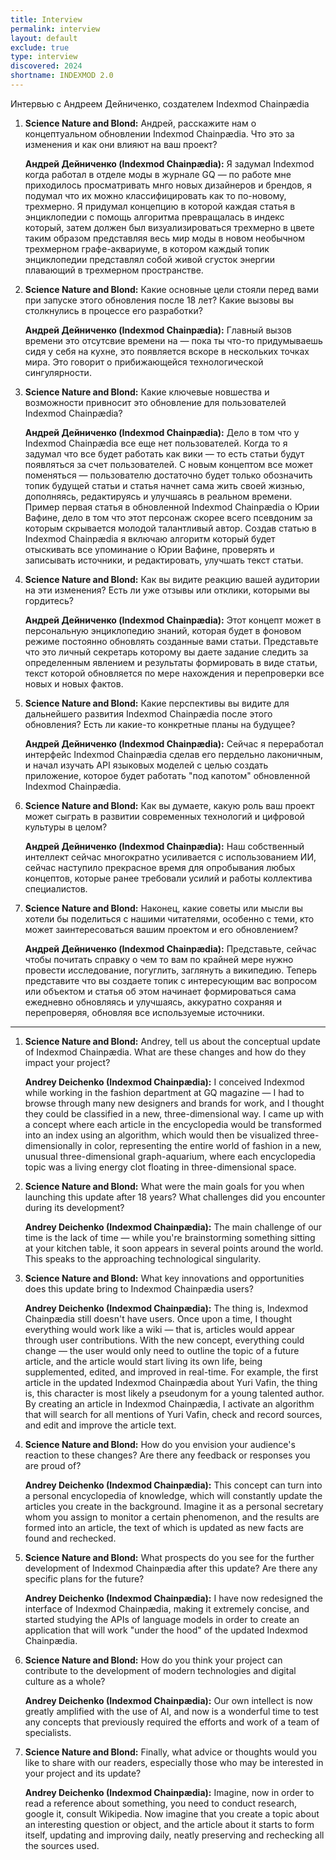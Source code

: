 ```yaml
---
title: Interview
permalink: interview
layout: default
exclude: true
type: interview
discovered: 2024
shortname: INDEXMOD 2.0
---
```


Интервью с Андреем Дейниченко, создателем Indexmod Chainpædia

1. **Science Nature and Blond:** Андрей, расскажите нам о концептуальном обновлении Indexmod Chainpædia. Что это за изменения и как они влияют на ваш проект?

   **Андрей Дейниченко (Indexmod Chainpædia):** Я задумал Indexmod когда работал в отделе моды в журнале GQ — по работе мне приходилось просматривать мнго новых дизайнеров и брендов, я подумал что их можно классифицировать как то по-новому, трехмерно. Я придумал концепцию в которой каждая статья в энциклопедии с помощь алгоритма превращалась в индекс который, затем должен был визуализироваться трехмерно в цвете таким образом представляя весь мир моды в новом необычном трехмерном графе-аквариуме, в котором каждый топик энциклопедии представлял собой живой сгусток энергии плавающий в трехмерном пространстве.

2. **Science Nature and Blond:** Какие основные цели стояли перед вами при запуске этого обновления после 18 лет? Какие вызовы вы столкнулись в процессе его разработки?

   **Андрей Дейниченко (Indexmod Chainpædia):** Главный вызов времени это отсутсвие времени на — пока ты что-то придумываешь сидя у себя на кухне, это появляется вскоре в нескольких точках мира. Это говорит о прибижающейся технологической сингулярности.

3. **Science Nature and Blond:** Какие ключевые новшества и возможности привносит это обновление для пользователей Indexmod Chainpædia?

   **Андрей Дейниченко (Indexmod Chainpædia):** Дело в том что у Indexmod Chainpædia все еще нет пользователей. Когда то я задумал что все будет работать как вики — то есть статьи будут появляться за счет пользователей. С новым концептом все может поменяться — пользователю достаточно будет только обозначить топик будущей статьи и статья начнет сама жить своей жизнью, дополняясь, редактируясь и улучшаясь в реальном времени. Пример первая статья в обновленной Indexmod Chainpædia о Юрии Вафине, дело в том что этот персонаж скорее всего псевдоним за которым скрывается молодой талантливый автор. Создав статью в Indexmod Chainpædia я включаю алгоритм который будет отыскивать все упоминание о Юрии Вафине, проверять и записывать источники, и редактировать, улучшать текст статьи.

4. **Science Nature and Blond:** Как вы видите реакцию вашей аудитории на эти изменения? Есть ли уже отзывы или отклики, которыми вы гордитесь?

   **Андрей Дейниченко (Indexmod Chainpædia):** Этот концепт может в персональную энциклопедию знаний, которая будет в фоновом режиме постоянно обновлять созданные вами статьи. Представьте что это личный секретарь которому вы даете задание следить за определенным явлением и результаты формировать в виде статьи, текст которой обновляется по мере нахождения и перепроверки все новых и новых фактов.

5. **Science Nature and Blond:** Какие перспективы вы видите для дальнейшего развития Indexmod Chainpædia после этого обновления? Есть ли какие-то конкретные планы на будущее?

   **Андрей Дейниченко (Indexmod Chainpædia):** Сейчас я переработал интерфейс Indexmod Chainpædia сделав его пердельно лаконичным, и начал изучать API языковых моделей с целью создать приложение, которое будет работать "под капотом" обновленной Indexmod Chainpædia.

6. **Science Nature and Blond:** Как вы думаете, какую роль ваш проект может сыграть в развитии современных технологий и цифровой культуры в целом?

   **Андрей Дейниченко (Indexmod Chainpædia):** Наш собственный интеллект сейчас многократно усиливается с использованием ИИ, сейчас наступило прекрасное время для опробывания любых концептов, которые ранее требовали усилий и работы коллектива специалистов.

7. **Science Nature and Blond:** Наконец, какие советы или мысли вы хотели бы поделиться с нашими читателями, особенно с теми, кто может заинтересоваться вашим проектом и его обновлением?

   **Андрей Дейниченко (Indexmod Chainpædia):** Представьте, сейчас чтобы почитать справку о чем то вам по крайней мере нужно провести исследование, погуглить, заглянуть а википедию. Теперь представите что вы создаете топик с интересующим вас вопросом или объектом и статья об этом начинает формироваться сама ежедневно обновляясь и улучшаясь, аккуратно сохраняя и перепроверяя, обновляя все используемые источники.

---

1. **Science Nature and Blond:** Andrey, tell us about the conceptual update of Indexmod Chainpædia. What are these changes and how do they impact your project?

   **Andrey Deichenko (Indexmod Chainpædia):** I conceived Indexmod while working in the fashion department at GQ magazine — I had to browse through many new designers and brands for work, and I thought they could be classified in a new, three-dimensional way. I came up with a concept where each article in the encyclopedia would be transformed into an index using an algorithm, which would then be visualized three-dimensionally in color, representing the entire world of fashion in a new, unusual three-dimensional graph-aquarium, where each encyclopedia topic was a living energy clot floating in three-dimensional space.

2. **Science Nature and Blond:** What were the main goals for you when launching this update after 18 years? What challenges did you encounter during its development?

   **Andrey Deichenko (Indexmod Chainpædia):** The main challenge of our time is the lack of time — while you're brainstorming something sitting at your kitchen table, it soon appears in several points around the world. This speaks to the approaching technological singularity.

3. **Science Nature and Blond:** What key innovations and opportunities does this update bring to Indexmod Chainpædia users?

   **Andrey Deichenko (Indexmod Chainpædia):** The thing is, Indexmod Chainpædia still doesn't have users. Once upon a time, I thought everything would work like a wiki — that is, articles would appear through user contributions. With the new concept, everything could change — the user would only need to outline the topic of a future article, and the article would start living its own life, being supplemented, edited, and improved in real-time. For example, the first article in the updated Indexmod Chainpædia about Yuri Vafin, the thing is, this character is most likely a pseudonym for a young talented author. By creating an article in Indexmod Chainpædia, I activate an algorithm that will search for all mentions of Yuri Vafin, check and record sources, and edit and improve the article text.

4. **Science Nature and Blond:** How do you envision your audience's reaction to these changes? Are there any feedback or responses you are proud of?

   **Andrey Deichenko (Indexmod Chainpædia):** This concept can turn into a personal encyclopedia of knowledge, which will constantly update the articles you create in the background. Imagine it as a personal secretary whom you assign to monitor a certain phenomenon, and the results are formed into an article, the text of which is updated as new facts are found and rechecked.

5. **Science Nature and Blond:** What prospects do you see for the further development of Indexmod Chainpædia after this update? Are there any specific plans for the future?

   **Andrey Deichenko (Indexmod Chainpædia):** I have now redesigned the interface of Indexmod Chainpædia, making it extremely concise, and started studying the APIs of language models in order to create an application that will work "under the hood" of the updated Indexmod Chainpædia.

6. **Science Nature and Blond:** How do you think your project can contribute to the development of modern technologies and digital culture as a whole?

   **Andrey Deichenko (Indexmod Chainpædia):** Our own intellect is now greatly amplified with the use of AI, and now is a wonderful time to test any concepts that previously required the efforts and work of a team of specialists.

7. **Science Nature and Blond:** Finally, what advice or thoughts would you like to share with our readers, especially those who may be interested in your project and its update?

   **Andrey Deichenko (Indexmod Chainpædia):** Imagine, now in order to read a reference about something, you need to conduct research, google it, consult Wikipedia. Now imagine that you create a topic about an interesting question or object, and the article about it starts to form itself, updating and improving daily, neatly preserving and rechecking all the sources used.

